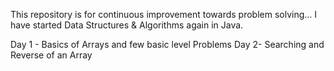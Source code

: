 This repository is for continuous improvement towards problem solving...
I have started Data Structures & Algorithms again in Java.

Day 1 - Basics of Arrays and few basic level Problems
Day 2- Searching and Reverse of an Array
